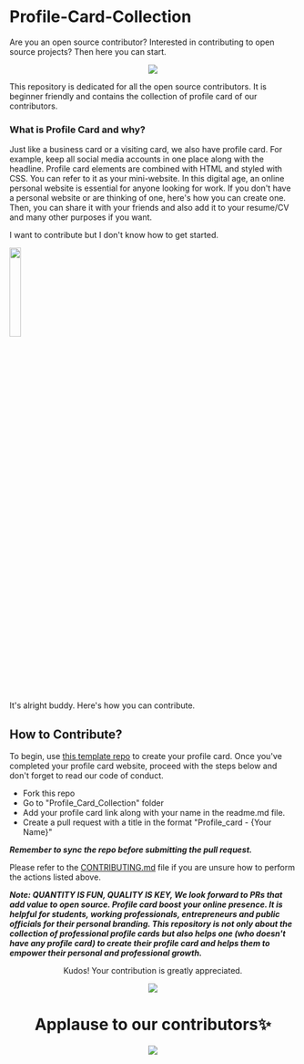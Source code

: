 # Profile-Card-Collection

Are you an open source contributor? Interested in contributing to open source projects?
Then here you can start.

<div align="center">

<img src="https://c.tenor.com/r3XdvPsAV3kAAAAC/despicable-me-minions.gif"/>

</div>

This repository is dedicated for all the open source contributors. It is beginner friendly and contains the collection of profile card of our contributors.

### What is Profile Card and why?

Just like a business card or a visiting card, we also have profile card. For example, keep all social media accounts in one place along with the headline. Profile card elements are combined with HTML and styled with CSS. You can refer to it as your mini-website.
In this digital age, an online personal website is essential for anyone looking for work.
If you don't have a personal website or are thinking of one, here's how you can create one. Then, you can share it with your friends and also add it to your resume/CV and many other purposes if you want.

I want to contribute but I don't know how to get started.

<img src="https://c.tenor.com/h2qZEYz_AdcAAAAC/yikes-monkey-look-and-leave-yikes-monkey.gif" width="20%" /> 

It's alright buddy. Here's how you can contribute.

## How to Contribute?

To begin, use [this template repo](https://github.com/DiyaVj/Profile-Card) to create your profile card. Once you've completed your profile card website, proceed with the steps below and don't forget to read our code of conduct.

* Fork this repo
* Go to "Profile_Card_Collection" folder
* Add your profile card link along with your name in the readme.md file.
* Create a pull request with a title in the format "Profile_card - {Your Name}"

***Remember to sync the repo before submitting the pull request.***

Please refer to the [CONTRIBUTING.md](https://github.com/DiyaVj/Profile-Card-Collection/blob/main/CONTRIBUTING.md) file if you are unsure how to perform the actions listed above.

***Note: QUANTITY IS FUN, QUALITY IS KEY, We look forward to PRs that add value to open source. Profile card boost your online presence. It is helpful for students, working professionals, entrepreneurs and public officials for their personal branding. This repository is not only about the collection of professional profile cards but also helps one (who doesn't have any profile card) to create their profile card and helps them to empower their personal and professional growth.***

<div align="center">
  
Kudos! Your contribution is greatly appreciated.
  
<img src="https://c.tenor.com/kEOz87vlud0AAAAC/minions-yahoo.gif" />
</div>

<h1 align=center> Applause to our contributors✨ </h1>
<p align="center">
  
	
<a href="https://github.com/DiyaVj/Profile-Card-Collection/graphs/contributors">
  <img src="https://contrib.rocks/image?repo=DiyaVj/Profile-Card-Collection" />
</a>
</p>
